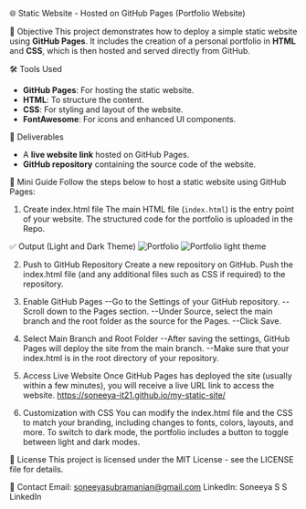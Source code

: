 🌐 Static Website - Hosted on GitHub Pages (Portfolio Website) 

🎯 Objective
This project demonstrates how to deploy a simple static website using **GitHub Pages**. It includes the creation of a personal portfolio in **HTML** and **CSS**, which is then hosted and served directly from GitHub.

🛠️ Tools Used
- **GitHub Pages**: For hosting the static website.
- **HTML**: To structure the content.
- **CSS**: For styling and layout of the website.
- **FontAwesome**: For icons and enhanced UI components.

🚀 Deliverables
- A **live website link** hosted on GitHub Pages.
- **GitHub repository** containing the source code of the website.

📖 Mini Guide
Follow the steps below to host a static website using GitHub Pages:

1. Create index.html file
The main HTML file (`index.html`) is the entry point of your website. The structured code for the portfolio is uploaded in the Repo.

✅ Output (Light and Dark Theme)
![Portfolio](https://github.com/user-attachments/assets/6bf27a4c-646c-4e5a-bcba-8871a4717131)
![Portfolio light theme](https://github.com/user-attachments/assets/f477a8a6-d20f-40b9-bda7-ca478af01303)

2. Push to GitHub Repository
Create a new repository on GitHub.
Push the index.html file (and any additional files such as CSS if required) to the repository.

3. Enable GitHub Pages
--Go to the Settings of your GitHub repository.
--Scroll down to the Pages section.
--Under Source, select the main branch and the root folder as the source for the Pages.
--Click Save.

4. Select Main Branch and Root Folder
--After saving the settings, GitHub Pages will deploy the site from the main branch.
--Make sure that your index.html is in the root directory of your repository.

5. Access Live Website
Once GitHub Pages has deployed the site (usually within a few minutes), you will receive a live URL link to access the website.
https://soneeya-it21.github.io/my-static-site/

6. Customization with CSS
You can modify the index.html file and the CSS to match your branding, including changes to fonts, colors, layouts, and more. To switch to dark mode, the portfolio includes a button to toggle between light and dark modes.

📝 License
This project is licensed under the MIT License - see the LICENSE file for details.

📧 Contact
Email: soneeyasubramanian@gmail.com
LinkedIn: Soneeya S S LinkedIn


